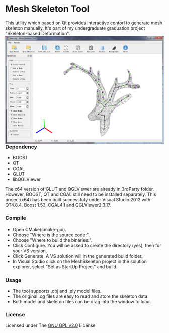 # Mesh Skeleton Tool
This utility which based on Qt provides interactive contorl to generate mesh skeleton manually. It's part of my undergraduate graduation project "Skeleton-based Deformation".
<img src="https://raw.githubusercontent.com/LemonChiu/Mesh-Skeleton-Tool/master/screenshot/screenshot.jpg" align="left" width="800">

### Dependency 
+ BOOST
+ QT
+ CGAL
+ GLUT
+ libQGLViewer

The x64 version of GLUT and QGLViewer are already in 3rdParty folder. However, BOOST, QT and CGAL still need to be installed separately. This project(x64) has been built successfuly under Visual Studio 2012 with QT4.8.4, Boost 1.53, CGAL4.1 and QGLViewer2.3.17.

### Compile
+ Open CMake(cmake-gui).
+ Choose "Where is the source code:".
+ Choose "Where to build the binaries:".
+ Click Configure. You will be asked to create the directory (yes), then for your VS version.
+ Click Generate. A VS solution will in the generated build folder.
+ In Visual Studio click on the MeshSkeleton project in the solution explorer, select "Set as StartUp Project" and build.
 
### Usage
+ The tool supports .obj and .ply model files.
+ The original .cg files are easy to read and store the skeleton data. 
+ Both model and skeleton files can be drag into the window to load.

### License
Licensed under The [GNU GPL v2.0](https://github.com/LemonChiu/Mesh-Skeleton-Tool/blob/master/LICENSE) License